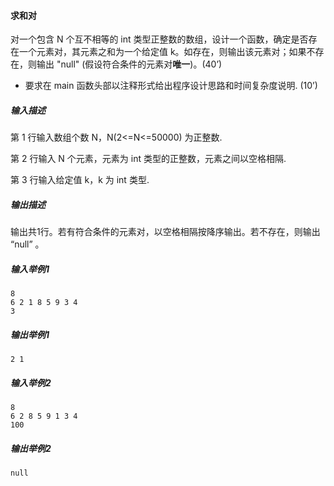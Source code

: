 #### 求和对

对一个包含 N 个互不相等的 int 类型正整数的数组，设计一个函数，确定是否存在一个元素对，其元素之和为一个给定值 k。如存在，则输出该元素对；如果不存在，则输出 "null" (假设符合条件的元素对**唯一**)。(40’)

- 要求在 main 函数头部以注释形式给出程序设计思路和时间复杂度说明. (10’)

##### **输入描述**

第 1 行输入数组个数 N，N(2<=N<=50000) 为正整数.

第 2 行输入 N 个元素，元素为 int 类型的正整数，元素之间以空格相隔.

第 3 行输入给定值 k，k 为 int 类型.

##### **输出描述**

输出共1行。若有符合条件的元素对，以空格相隔按降序输出。若不存在，则输出 “null” 。

##### **输入举例1**

```
8
6 2 1 8 5 9 3 4
3
```

##### **输出举例1**

```
2 1
```

##### **输入举例2**

```
8
6 2 8 5 9 1 3 4
100
```

##### **输出举例2**

```
null
```